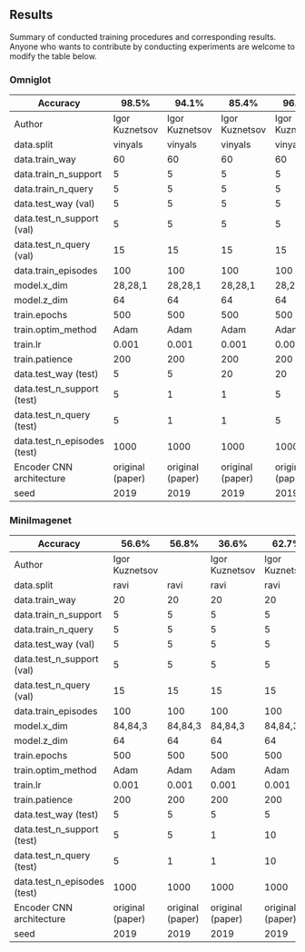 ## Results

Summary of conducted training procedures and corresponding results. Anyone who wants to contribute by conducting experiments are welcome to modify the table below.


### Omniglot

| Accuracy                    | 98.5%            | 94.1%            | 85.4%            | 96.3%            |
|-----------------------------|------------------|------------------|------------------|------------------|
| Author                      | Igor Kuznetsov   | Igor Kuznetsov   | Igor Kuznetsov   | Igor Kuznetsov   |
| data.split                  | vinyals          | vinyals          | vinyals          | vinyals          |
| data.train_way              | 60               | 60               | 60               | 60               |
| data.train_n_support        | 5                | 5                | 5                | 5                |
| data.train_n_query          | 5                | 5                | 5                | 5                |
| data.test_way (val)         | 5                | 5                | 5                | 5                |
| data.test_n_support (val)   | 5                | 5                | 5                | 5                |
| data.test_n_query (val)     | 15               | 15               | 15               | 15               |
| data.train_episodes         | 100              | 100              | 100              | 100              |
| model.x_dim                 | 28,28,1          | 28,28,1          | 28,28,1          | 28,28,1          |
| model.z_dim                 | 64               | 64               | 64               | 64               |
| train.epochs                | 500              | 500              | 500              | 500              |
| train.optim_method          | Adam             | Adam             | Adam             | Adam             |
| train.lr                    | 0.001            | 0.001            | 0.001            | 0.001            |
| train.patience              | 200              | 200              | 200              | 200              |
| data.test_way (test)        | 5                | 5                | 20               | 20               |
| data.test_n_support (test)  | 5                | 1                | 1                | 5                |
| data.test_n_query (test)    | 5                | 1                | 1                | 5                |
| data.test_n_episodes (test) | 1000             | 1000             | 1000             | 1000             |
| Encoder CNN architecture    | original (paper) | original (paper) | original (paper) | original (paper) |
| seed                        | 2019             | 2019             | 2019             | 2019             |

### MiniImagenet

| Accuracy                    | 56.6%            | 56.8%            | 36.6%            | 62.7%            | 62.6%            |
|-----------------------------|------------------|------------------|------------------|------------------|------------------|
| Author                      | Igor Kuznetsov   |                  | Igor Kuznetsov   | Igor Kuznetsov   | Igor Kuznetsov   |
| data.split                  | ravi             | ravi             | ravi             | ravi             | ravi             |
| data.train_way              | 20               | 20               | 20               | 20               | 20               |
| data.train_n_support        | 5                | 5                | 5                | 5                | 5                |
| data.train_n_query          | 5                | 5                | 5                | 5                | 5                |
| data.test_way (val)         | 5                | 5                | 5                | 5                | 5                |
| data.test_n_support (val)   | 5                | 5                | 5                | 5                | 5                |
| data.test_n_query (val)     | 15               | 15               | 15               | 15               | 15               |
| data.train_episodes         | 100              | 100              | 100              | 100              | 100              |
| model.x_dim                 | 84,84,3          | 84,84,3          | 84,84,3          | 84,84,3          | 84,84,3          |
| model.z_dim                 | 64               | 64               | 64               | 64               | 64               |
| train.epochs                | 500              | 500              | 500              | 500              | 500              |
| train.optim_method          | Adam             | Adam             | Adam             | Adam             | Adam             |
| train.lr                    | 0.001            | 0.001            | 0.001            | 0.001            | 0.001            |
| train.patience              | 200              | 200              | 200              | 200              | 200              |
| data.test_way (test)        | 5                | 5                | 5                | 5                | 5                |
| data.test_n_support (test)  | 5                | 5                | 1                | 10               | 10               |
| data.test_n_query (test)    | 5                | 1                | 1                | 10               | 1                |
| data.test_n_episodes (test) | 1000             | 1000             | 1000             | 1000             | 1000             |
| Encoder CNN architecture    | original (paper) | original (paper) | original (paper) | original (paper) | original (paper) |
| seed                        | 2019             | 2019             | 2019             | 2019             | 2019             |
